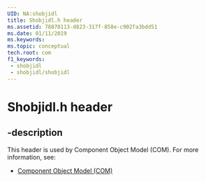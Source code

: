 ```yaml
---
UID: NA:shobjidl
title: Shobjidl.h header
ms.assetid: 78870113-d823-317f-858e-c902fa3bdd51
ms.date: 01/11/2019
ms.keywords: 
ms.topic: conceptual
tech.root: com
f1_keywords:
 - shobjidl
 - shobjidl/shobjidl
---
```


# Shobjidl.h header


## -description

This header is used by Component Object Model (COM). For more information, see:

- [Component Object Model (COM)](../_com/index.md)

